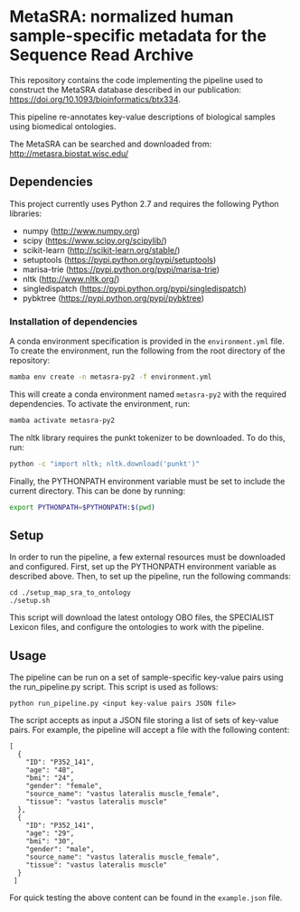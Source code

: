# MetaSRA: normalized human sample-specific metadata for the Sequence Read Archive

This repository contains the code implementing the pipeline used to construct the MetaSRA database described in our publication: https://doi.org/10.1093/bioinformatics/btx334.

This pipeline re-annotates key-value descriptions of biological samples using biomedical ontologies.

The MetaSRA can be searched and downloaded from: http://metasra.biostat.wisc.edu/

## Dependencies

This project currently uses Python 2.7 and requires the following Python libraries:
- numpy (http://www.numpy.org)
- scipy (https://www.scipy.org/scipylib/)
- scikit-learn (http://scikit-learn.org/stable/)
- setuptools (https://pypi.python.org/pypi/setuptools)
- marisa-trie (https://pypi.python.org/pypi/marisa-trie)
- nltk (http://www.nltk.org/)
- singledispatch (https://pypi.python.org/pypi/singledispatch)
- pybktree (https://pypi.python.org/pypi/pybktree)

### Installation of dependencies

A conda environment specification is provided in the `environment.yml` file. To create the environment, run the following from the root directory of the repository:

```bash
mamba env create -n metasra-py2 -f environment.yml
```
This will create a conda environment named `metasra-py2` with the required dependencies.  To activate the environment, run:

```bash
mamba activate metasra-py2
```

The nltk library requires the punkt tokenizer to be downloaded.  To do this, run:

```bash
python -c "import nltk; nltk.download('punkt')"
```

Finally, the PYTHONPATH environment variable must be set to include the current directory.  This can be done by running:

```bash
export PYTHONPATH=$PYTHONPATH:$(pwd)
```

## Setup

In order to run the pipeline, a few external resources must be downloaded and configured.  First, set up the PYTHONPATH environment variable as described above.  Then, to set up the pipeline, run the following commands:
  
    cd ./setup_map_sra_to_ontology
    ./setup.sh

This script will download the latest ontology OBO files, the SPECIALIST Lexicon files, and configure the ontologies to work with the pipeline.

## Usage

The pipeline can be run on a set of sample-specific key-value pairs
using the run_pipeline.py script. This script is used as follows:

    python run_pipeline.py <input key-value pairs JSON file>

The script accepts as input a JSON file storing a list of sets of key-value pairs.
For example, the pipeline will accept a file with the following content:

    [
      {   
        "ID": "P352_141",
        "age": "48",
        "bmi": "24",
        "gender": "female",
        "source_name": "vastus lateralis muscle_female",
        "tissue": "vastus lateralis muscle"
      },
      {   
        "ID": "P352_141",
        "age": "29",
        "bmi": "30",
        "gender": "male",
        "source_name": "vastus lateralis muscle_female",
        "tissue": "vastus lateralis muscle"
      }
     ]

For quick testing the above content can be found in the `example.json` file.
